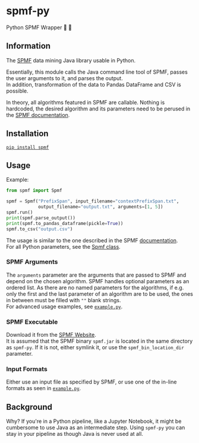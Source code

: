 # spmf-py
Python SPMF Wrapper 🐍 🎁

## Information
The [SPMF](http://www.philippe-fournier-viger.com/spmf) data mining Java library usable in Python.  

Essentially, this module calls the Java command line tool of SPMF, passes the user arguments to it, and parses the output.  
In addition, transformation of the data to Pandas DataFrame and CSV is possible.

In theory, all algorithms featured in SPMF are callable. Nothing is hardcoded, the desired algorithm and its parameters need to be perused in the [SPMF documentation](http://www.philippe-fournier-viger.com/spmf/index.php?link=documentation.php).

## Installation
[`pip install spmf`](https://pypi.org/project/spmf/)

## Usage
Example:  
```python
from spmf import Spmf

spmf = Spmf("PrefixSpan", input_filename="contextPrefixSpan.txt",
            output_filename="output.txt", arguments=[1, 5])
spmf.run()
print(spmf.parse_output())
print(spmf.to_pandas_dataframe(pickle=True))
spmf.to_csv("output.csv")
```

The usage is similar to the one described in the SPMF [documentation](http://www.philippe-fournier-viger.com/spmf/index.php?link=documentation.php).  
For all Python parameters, see the [Spmf class](https://github.com/LoLei/spmf-py/blob/master/spmf.py#L20).  

### SPMF Arguments
The `arguments` parameter are the arguments that are passed to SPMF and depend on the chosen algorithm. SPMF handles optional parameters as an ordered list. As there are no named parameters for the algorithms, if e.g. only the first and the last parameter of an algorithm are to be used, the ones in between must be filled with `""` blank strings.  
For advanced usage examples, see [`example.py`](https://github.com/LoLei/spmf-py/blob/master/example.py).

### SPMF Executable
Download it from the [SPMF Website](http://www.philippe-fournier-viger.com/spmf/index.php?link=download.php).  
It is assumed that the SPMF binary `spmf.jar` is located in the same directory as `spmf-py`. If it is not, either symlink it, or use the `spmf_bin_location_dir` parameter.

### Input Formats
Either use an input file as specified by SPMF, or use one of the in-line formats as seen in [`example.py`](https://github.com/LoLei/spmf-py/blob/master/example.py).

## Background
Why? If you're in a Python pipeline, like a Jupyter Notebook, it might be cumbersome to use Java as an intermediate step. Using `spmf-py` you can stay in your pipeline as though Java is never used at all.
